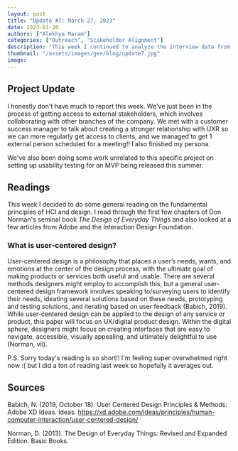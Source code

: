 ```yaml
---
layout: post
title: "Update #7: March 27, 2023"
date: 2023-01-26
authors: ["Alekhya Maram"]
categories: ["Outreach", "Stakeholder Alignment"]
description: "This week I continued to analyze the interview data from the manager journey project. I also completed readings on value-sensitive design."
thumbnail: "/assets/images/gen/blog/update7.jpg"
image: 
---
```


## Project Update

I honestly don't have much to report this week. We've just been in the process of getting access to external stakeholders, which involves collaborating with other branches of the company. We met with a customer success manager to talk about creating a stronger relationship with UXR so we can more regularly get access to clients, and we managed to get 1 external person scheduled for a meeting!! I also finished my persona.

We've also been doing some work unrelated to this specific project on setting up usability testing for an MVP being released this summer.

## Readings 

This week I decided to do some general reading on the fundamental principles of HCI and design. I read through the first few chapters of Don Norman's seminal book *The Design of Everyday Things* and also looked at a few articles from Adobe and the Interaction Design Foundation.

### What is user-centered design?
User-centered design is a philosophy that places a user’s needs, wants, and emotions at the center of the design process, with the ultimate goal of making products or services both useful and usable. There are several methods designers might employ to accomplish this, but a general user-centered design framework involves speaking to/surveying users to identify their needs, ideating several solutions based on these needs, prototyping and testing solutions, and iterating based on user feedback (Babich, 2019). While user-centered design can be applied to the design of any service or product, this paper will focus on UX/digital product design. Within the digital sphere, designers might focus on creating interfaces that are easy to navigate, accessible, visually appealing, and ultimately delightful to use (Norman, vii). 

P.S. Sorry today's reading is so short!! I'm feeling super overwhelmed right now :( but I did a ton of reading last week so hopefully it averages out. 

## Sources

Babich, N. (2019, October 18). User Centered Design Principles & Methods: Adobe XD Ideas. Ideas. https://xd.adobe.com/ideas/principles/human-computer-interaction/user-centered-design/

Norman, D. (2013). The Design of Everyday Things: Revised and Expanded Edition. Basic Books.
